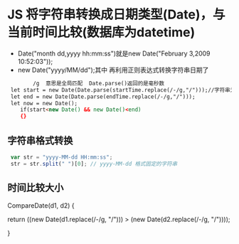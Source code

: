 ﻿# JS 将字符串转换成日期类型(Date)，与当前时间比较(数据库为datetime)

- Date("month dd,yyyy hh:mm:ss")就是new Date("February 3,2009 10:52:03")); 
- new Date("yyyy/MM/dd");其中 再利用正则表达式转换字符串日期了

```html
		/g  意思是全局匹配  Date.parse()返回的是毫秒数
 let start = new Date(Date.parse(startTime.replace(/-/g,"/")));//字符串为yyyy-MM-dd hh:mm:ss yyyy-MM-dd也行
 let end = new Date(Date.parse(endTime.replace(/-/g,"/")));
 let now = new Date();
    if(start<new Date() && new Date()<end)
	{}
```

## 字符串格式转换

```js
 var str = "yyyy-MM-dd HH:mm:ss";
 str = str.split(" ")[0]; // yyyy-MM-dd 格式固定的字符串
```

## 时间比较大小

CompareDate(d1, d2) {

return ((new Date(d1.replace(/-/g, "\/"))) > (new Date(d2.replace(/-/g, "\/"))));

}